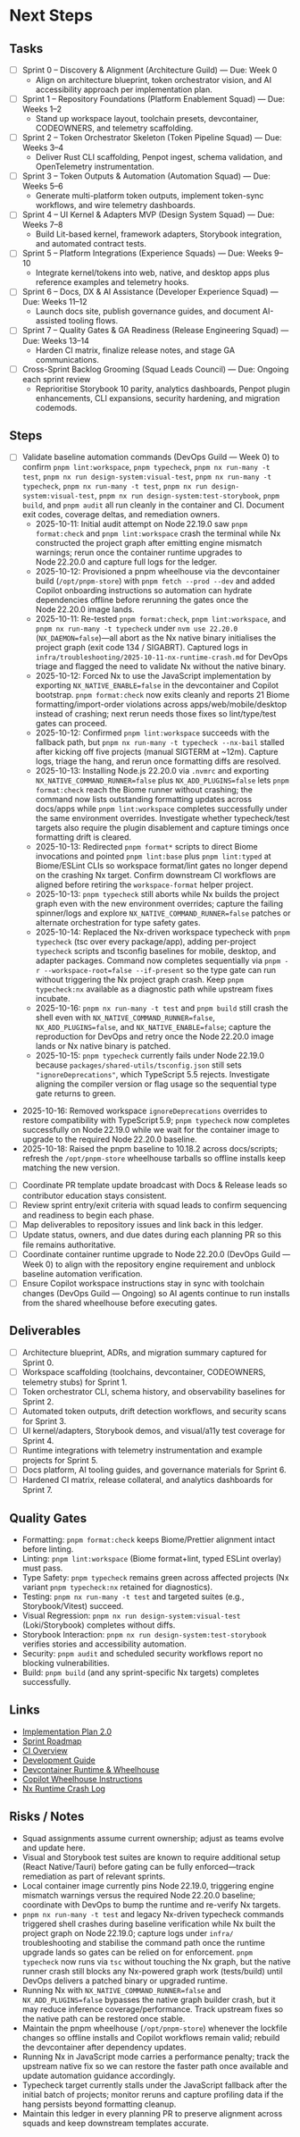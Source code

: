 # Next Steps

## Tasks

- [ ] Sprint 0 – Discovery & Alignment (Architecture Guild) — Due: Week 0
  - Align on architecture blueprint, token orchestrator vision, and AI accessibility approach per implementation plan.
- [ ] Sprint 1 – Repository Foundations (Platform Enablement Squad) — Due: Weeks 1–2
  - Stand up workspace layout, toolchain presets, devcontainer, CODEOWNERS, and telemetry scaffolding.
- [ ] Sprint 2 – Token Orchestrator Skeleton (Token Pipeline Squad) — Due: Weeks 3–4
  - Deliver Rust CLI scaffolding, Penpot ingest, schema validation, and OpenTelemetry instrumentation.
- [ ] Sprint 3 – Token Outputs & Automation (Automation Squad) — Due: Weeks 5–6
  - Generate multi-platform token outputs, implement token-sync workflows, and wire telemetry dashboards.
- [ ] Sprint 4 – UI Kernel & Adapters MVP (Design System Squad) — Due: Weeks 7–8
  - Build Lit-based kernel, framework adapters, Storybook integration, and automated contract tests.
- [ ] Sprint 5 – Platform Integrations (Experience Squads) — Due: Weeks 9–10
  - Integrate kernel/tokens into web, native, and desktop apps plus reference examples and telemetry hooks.
- [ ] Sprint 6 – Docs, DX & AI Assistance (Developer Experience Squad) — Due: Weeks 11–12
  - Launch docs site, publish governance guides, and document AI-assisted tooling flows.
- [ ] Sprint 7 – Quality Gates & GA Readiness (Release Engineering Squad) — Due: Weeks 13–14
  - Harden CI matrix, finalize release notes, and stage GA communications.
- [ ] Cross-Sprint Backlog Grooming (Squad Leads Council) — Due: Ongoing each sprint review
  - Reprioritise Storybook 10 parity, analytics dashboards, Penpot plugin enhancements,
    CLI expansions, security hardening, and migration codemods.

## Steps

- [ ] Validate baseline automation commands (DevOps Guild — Week 0) to confirm `pnpm lint:workspace`,
      `pnpm typecheck`, `pnpm nx run-many -t test`, `pnpm nx run design-system:visual-test`,
      `pnpm nx run-many -t typecheck`, `pnpm nx run-many -t test`, `pnpm nx run design-system:visual-test`,
      `pnpm nx run design-system:test-storybook`, `pnpm build`, and `pnpm audit` all run cleanly in the
      container and CI. Document exit codes, coverage deltas, and remediation owners.
  - 2025-10-11: Initial audit attempt on Node 22.19.0 saw `pnpm format:check` and `pnpm lint:workspace`
    crash the terminal while Nx constructed the project graph after emitting engine mismatch warnings;
    rerun once the container runtime upgrades to Node 22.20.0 and capture full logs for the ledger.
  - 2025-10-12: Provisioned a pnpm wheelhouse via the devcontainer build (`/opt/pnpm-store`) with
    `pnpm fetch --prod --dev` and added Copilot onboarding instructions so automation can hydrate
    dependencies offline before rerunning the gates once the Node 22.20.0 image lands.
  - 2025-10-11: Re-tested `pnpm format:check`, `pnpm lint:workspace`, and `pnpm nx run-many -t typecheck`
    under `nvm use 22.20.0` (`NX_DAEMON=false`)—all abort as the Nx native binary initialises the project
    graph (exit code 134 / SIGABRT). Captured logs in `infra/troubleshooting/2025-10-11-nx-runtime-crash.md`
    for DevOps triage and flagged the need to validate Nx without the native binary.
  - 2025-10-12: Forced Nx to use the JavaScript implementation by exporting `NX_NATIVE_ENABLE=false` in the
    devcontainer and Copilot bootstrap. `pnpm format:check` now exits cleanly and reports 21 Biome
    formatting/import-order violations across apps/web/mobile/desktop instead of crashing; next rerun
    needs those fixes so lint/type/test gates can proceed.
  - 2025-10-12: Confirmed `pnpm lint:workspace` succeeds with the fallback path, but `pnpm nx run-many -t
typecheck --nx-bail` stalled after kicking off five projects (manual SIGTERM at ~12m). Capture logs,
    triage the hang, and rerun once formatting diffs are resolved.
  - 2025-10-13: Installing Node.js 22.20.0 via `.nvmrc` and exporting `NX_NATIVE_COMMAND_RUNNER=false`
    plus `NX_ADD_PLUGINS=false` lets `pnpm format:check` reach the Biome runner without crashing; the
    command now lists outstanding formatting updates across docs/apps while `pnpm lint:workspace`
    completes successfully under the same environment overrides. Investigate whether typecheck/test
    targets also require the plugin disablement and capture timings once formatting drift is cleared.
  - 2025-10-13: Redirected `pnpm format*` scripts to direct Biome invocations and pointed `pnpm lint:base`
    plus `pnpm lint:typed` at Biome/ESLint CLIs so workspace format/lint gates no longer depend on the
    crashing Nx target. Confirm downstream CI workflows are aligned before retiring the `workspace-format`
    helper project.
  - 2025-10-13: `pnpm typecheck` still aborts while Nx builds the project graph even with the new
    environment overrides; capture the failing spinner/logs and explore `NX_NATIVE_COMMAND_RUNNER=false`
    patches or alternate orchestration for type safety gates.
  - 2025-10-14: Replaced the Nx-driven workspace typecheck with `pnpm typecheck` (tsc over every
    package/app), adding per-project `typecheck` scripts and tsconfig baselines for mobile, desktop, and
    adapter packages. Command now completes sequentially via `pnpm -r --workspace-root=false --if-present`
    so the type gate can run without triggering the Nx project graph crash. Keep `pnpm typecheck:nx`
    available as a diagnostic path while upstream fixes incubate.
  - 2025-10-16: `pnpm nx run-many -t test` and `pnpm build` still crash the shell even with
    `NX_NATIVE_COMMAND_RUNNER=false`, `NX_ADD_PLUGINS=false`, and `NX_NATIVE_ENABLE=false`; capture the
    reproduction for DevOps and retry once the Node 22.20.0 image lands or Nx native binary is patched.
  - 2025-10-15: `pnpm typecheck` currently fails under Node 22.19.0 because `packages/shared-utils/tsconfig.json`
    still sets `"ignoreDeprecations"`, which TypeScript 5.5 rejects. Investigate aligning the compiler version
    or flag usage so the sequential type gate returns to green.
- 2025-10-16: Removed workspace `ignoreDeprecations` overrides to restore compatibility with TypeScript 5.9;
    `pnpm typecheck` now completes successfully on Node 22.19.0 while we wait for the container image to
    upgrade to the required Node 22.20.0 baseline.
- 2025-10-18: Raised the pnpm baseline to 10.18.2 across docs/scripts; refresh the `/opt/pnpm-store`
    wheelhouse tarballs so offline installs keep matching the new version.
- [ ] Coordinate PR template update broadcast with Docs & Release leads so contributor education stays consistent.
- [ ] Review sprint entry/exit criteria with squad leads to confirm sequencing and readiness to begin each phase.
- [ ] Map deliverables to repository issues and link back in this ledger.
- [ ] Update status, owners, and due dates during each planning PR so this file remains authoritative.
- [ ] Coordinate container runtime upgrade to Node 22.20.0 (DevOps Guild — Week 0) to align with the
      repository engine requirement and unblock baseline automation verification.
- [ ] Ensure Copilot workspace instructions stay in sync with toolchain changes (DevOps Guild — Ongoing)
      so AI agents continue to run installs from the shared wheelhouse before executing gates.

## Deliverables

- [ ] Architecture blueprint, ADRs, and migration summary captured for Sprint 0.
- [ ] Workspace scaffolding (toolchains, devcontainer, CODEOWNERS, telemetry stubs) for Sprint 1.
- [ ] Token orchestrator CLI, schema history, and observability baselines for Sprint 2.
- [ ] Automated token outputs, drift detection workflows, and security scans for Sprint 3.
- [ ] UI kernel/adapters, Storybook demos, and visual/a11y test coverage for Sprint 4.
- [ ] Runtime integrations with telemetry instrumentation and example projects for Sprint 5.
- [ ] Docs platform, AI tooling guides, and governance materials for Sprint 6.
- [ ] Hardened CI matrix, release collateral, and analytics dashboards for Sprint 7.

## Quality Gates

- Formatting: `pnpm format:check` keeps Biome/Prettier alignment intact before linting.
- Linting: `pnpm lint:workspace` (Biome format+lint, typed ESLint overlay) must pass.
- Type Safety: `pnpm typecheck` remains green across affected projects (Nx variant `pnpm typecheck:nx`
  retained for diagnostics).
- Testing: `pnpm nx run-many -t test` and targeted suites (e.g., Storybook/Vitest) succeed.
- Visual Regression: `pnpm nx run design-system:visual-test` (Loki/Storybook) completes without diffs.
- Storybook Interaction: `pnpm nx run design-system:test-storybook` verifies stories and accessibility
  automation.
- Security: `pnpm audit` and scheduled security workflows report no blocking vulnerabilities.
- Build: `pnpm build` (and any sprint-specific Nx targets) completes successfully.

## Links

- [Implementation Plan 2.0](docs/IMPLEMENTATION_PLAN_2.0.md)
- [Sprint Roadmap](docs/SPRINT_PLAN.md)
- [CI Overview](docs/devops/ci-overview.md)
- [Development Guide](DEVELOPMENT.md)
- [Devcontainer Runtime & Wheelhouse](infra/containers/devcontainer/README.md)
- [Copilot Wheelhouse Instructions](.github/copilot-instructions.yml)
- [Nx Runtime Crash Log](infra/troubleshooting/2025-10-11-nx-runtime-crash.md)

## Risks / Notes

- Squad assignments assume current ownership; adjust as teams evolve and update here.
- Visual and Storybook test suites are known to require additional setup (React Native/Tauri)
  before gating can be fully enforced—track remediation as part of relevant sprints.
- Local container image currently pins Node 22.19.0, triggering engine mismatch warnings versus the
  required Node 22.20.0 baseline; coordinate with DevOps to bump the runtime and re-verify Nx targets.
- `pnpm nx run-many -t test` and legacy Nx-driven typecheck commands triggered shell crashes during
  baseline verification while Nx built the project graph on Node 22.19.0; capture logs under
  `infra/` troubleshooting and stabilise the command path once the runtime upgrade lands so gates can
  be relied on for enforcement. `pnpm typecheck` now runs via `tsc` without touching the Nx graph, but
  the native runner crash still blocks any Nx-powered graph work (tests/build) until DevOps delivers a
  patched binary or upgraded runtime.
- Running Nx with `NX_NATIVE_COMMAND_RUNNER=false` and `NX_ADD_PLUGINS=false` bypasses the native graph
  builder crash, but it may reduce inference coverage/performance. Track upstream fixes so the native
  path can be restored once stable.
- Maintain the pnpm wheelhouse (`/opt/pnpm-store`) whenever the lockfile changes so offline installs
  and Copilot workflows remain valid; rebuild the devcontainer after dependency updates.
- Running Nx in JavaScript mode carries a performance penalty; track the upstream native fix so we can
  restore the faster path once available and update automation guidance accordingly.
- Typecheck target currently stalls under the JavaScript fallback after the initial batch of projects;
  monitor reruns and capture profiling data if the hang persists beyond formatting cleanup.
- Maintain this ledger in every planning PR to preserve alignment across squads and keep downstream templates accurate.
